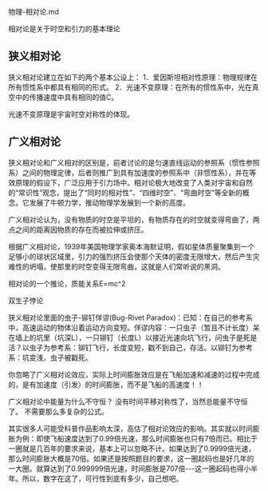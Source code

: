 物理-相对论.md

相对论是关于时空和引力的基本理论

## 狭义相对论

狭义相对论建立在如下的两个基本公设上：
1．爱因斯坦相对性原理：物理规律在所有惯性系中都具有相同的形式。
2．光速不变原理：在所有的惯性系中，光在真空中的传播速度中具有相同的值C。

光速不变原理是宇宙时空对称性的体现。



## 广义相对论


狭义相对论和广义相对的区别是，前者讨论的是匀速直线运动的参照系（惯性参照系）之间的物理定律，后者则推广到具有加速度的参照系中（非惯性系），并在等效原理的假设下，广泛应用于引力场中。相对论极大地改变了人类对宇宙和自然的“常识性”观念，提出了“同时的相对性”、“四维时空”、“弯曲时空”等全新的概念。它发展了牛顿力学，推动物理学发展到一个新的高度。


广义相对论认为，没有物质的时空是平坦的，有物质存在的时空就变得弯曲了，两点之间的距离因物质的存在而被拉伸或挤压。

根据广义相对论，1939年美国物理学家奥本海默证明，假如星体质量聚集到一个足够小的球状区域里，引力的强烈挤压会使那个天体的密度无限增大，然后产生灾难性的坍塌，使那里的时空变得无限弯曲，这就是人们常听说的黑洞。

相对论的一个推论，质能关系E=mc^2



双生子悖论

狭义相对论里面的虫子-铆钉佯谬(Bug-Rivet Paradox)：已知：在自己的参考系中，高速运动的物体沿着运动方向变短。佯谬内容：一只虫子（暂且不计长度）呆在墙上的坑里（坑深L），一只铆钉（长度L）以接近光速向坑飞行，问虫子是死是活？以虫子为参考系：铆钉飞行，长度变短，戳不到自己，存活。以铆钉为参考系：坑变浅，虫子被戳死。


你忽略了广义相对论效应，实际上时间膨胀效应是在飞船加速和减速的过程中完成的，是有加速度（引发）的时间膨胀，而不是飞船的高速度！！

广义相对论中能量为什么不守恒？
没有时间平移对称性了，当然总能量不守恒了。
不需要那么多复杂的公式。


其实很多人可能受科普作品影响太深，高估了相对论效应的影响。其实就以时间膨胀为例：即使飞船速度达到了0.99倍光速，那么时间膨胀也只有7倍而已。相比于一圈就是几百年的要求来说，基本上可以忽略不计。如果达到了0.9999倍光速，那么时间膨胀大概是70倍。如果还是按照题目的要求，这一圈起码也是好几年的一大圈。就算达到了0.999999倍光速，时间膨胀是707倍---这一圈起码也得小半年。所以，数字在这了，可行性到底有多少，自己想吧。